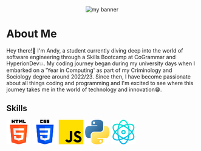 <div align="center">
    <img width="800" height="400" src="https://github.com/andyagdw/andyagdw/assets/138252680/0481d3c0-c92a-4a09-9e1a-47d61bc8ecd4" alt="my banner" />
</div>

<div>
    <h1>About Me</h1>
    <p>Hey there!👋 I'm Andy, a student currently diving deep into the world of software engineering through a Skills Bootcamp at CoGrammar and HyperionDev💥. My coding journey began during my university days when I embarked on a 'Year in Computing' as part of my Criminology and Sociology degree around 2022/23. Since then, I have become passionate about all things coding and programming and I'm excited to see where this journey takes me in the world of technology and innovation😁.</p>
</div>

<div>
    <h2>Skills</h2>
    <img width="65" height="65" src="/images/html-5.png" alt="html icon" />
    <img width="65" height="65" src="/images/css-3.png" alt="css icon" />
    <img width="65" height="65" src="/images/js.png" alt="javascript icon" />
    <img width="65" height="65" src="/images/python.png" alt="python icon" />
    <img width="65" height="65" src="/images/react.png" alt="react icon" />
</div>

